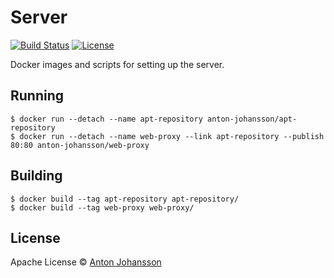 # Server

[![Build Status](https://img.shields.io/travis/anton-johansson/server/master.svg)](https://travis-ci.org/anton-johansson/server)
[![License](https://img.shields.io/hexpm/l/plug.svg?maxAge=2592000)](https://raw.githubusercontent.com/anton-johansson/server/master/LICENSE)

Docker images and scripts for setting up the server.


## Running

```shell
$ docker run --detach --name apt-repository anton-johansson/apt-repository
$ docker run --detach --name web-proxy --link apt-repository --publish 80:80 anton-johansson/web-proxy
```

## Building

```shell
$ docker build --tag apt-repository apt-repository/
$ docker build --tag web-proxy web-proxy/
```


## License

Apache License © [Anton Johansson](https://github.com/anton-johansson)
